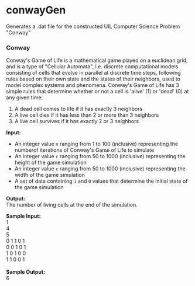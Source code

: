 # conwayGen
Generates a .dat file for the constructed UIL Computer Science Problem "Conway"


 ### Conway
 Conway's Game of Life is a mathematical game played on a euclidean grid, and is
 a type of "Cellular Automata", i.e. discrete computational models consisting of
 cells that evolve in parallel at discrete time steps, following rules based on 
 their own state and the states of their neighbors, used to model complex 
 systems and phenomena. Conway's Game of Life has 3 simple rules that determine
 whether or not a cell is 'alive' (1) or 'dead' (0) at any given time:
1. A dead cell comes to life if it has exactly 3 neighbors
2. A live cell dies if it has less than 2 or more than 3 neighbors
3. A live cell survives if it has exactly 2 or 3 neighbors

**Input:** 
- An integer value `n` ranging from 1 to 100 (inclusive) representing the numberof iterations of Conway's Game of Life to simulate
- An integer value `r` ranging from 50 to 1000 (inclusive) representing the height of the game simulation
- An integer value `c` ranging from 50 to 1000 (inclusive) representing the width of the game simulation
- A set of data containing `1` and `0` values that determine the initial state of the game simulation


**Output:**\
The number of living cells at the end of the simulation.

**Sample Input:**\
1\
4\
5\
0 1 1 0 1\
0 0 1 0 1\
1 0 1 0 0\
1 1 0 0 1\
\
**Sample Output:**\
6
